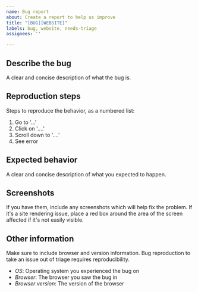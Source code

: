 ```yaml
---
name: Bug report
about: Create a report to help us improve
title: "[BUG][WEBSITE]"
labels: bug, website, needs-triage
assignees: ''

---
```


## Describe the bug

A clear and concise description of what the bug is.

## Reproduction steps

Steps to reproduce the behavior, as a numbered list:

1. Go to '...'
2. Click on '....'
3. Scroll down to '....'
4. See error
## Expected behavior

A clear and concise description of what you expected to happen.

## Screenshots

If you have them, include any screenshots which will help fix the problem. If it's a site rendering issue, place a red box around the area of the screen affected if it's not easily visible.

## Other information

Make sure to include browser and version information. Bug reproduction to take an issue out of triage requires reproducibility.

* *OS*: Operating system you experienced the bug on
* *Browser*: The browser you saw the bug in
* *Browser version*: The version of the browser

